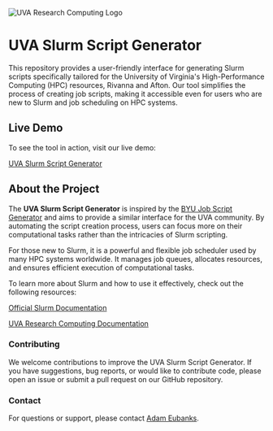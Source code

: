 ![UVA Research Computing Logo](https://learning.rc.virginia.edu/img/RC_logo.svg)
# UVA Slurm Script Generator
This repository provides a user-friendly interface for generating Slurm scripts specifically tailored for the University of Virginia's High-Performance Computing (HPC) resources, Rivanna and Afton. Our tool simplifies the process of creating job scripts, making it accessible even for users who are new to Slurm and job scheduling on HPC systems.

## Live Demo
To see the tool in action, visit our live demo:

[UVA Slurm Script Generator](https://adameubanks.github.io/UVASlurmScriptGenerator/)

## About the Project
The **UVA Slurm Script Generator** is inspired by the [BYU Job Script Generator](https://rc.byu.edu/documentation/slurm/script-generator) and aims to provide a similar interface for the UVA community. By automating the script creation process, users can focus more on their computational tasks rather than the intricacies of Slurm scripting.

For those new to Slurm, it is a powerful and flexible job scheduler used by many HPC systems worldwide. It manages job queues, allocates resources, and ensures efficient execution of computational tasks.

To learn more about Slurm and how to use it effectively, check out the following resources:

[Official Slurm Documentation](https://slurm.schedmd.com/documentation.html)

[UVA Research Computing Documentation](https://www.rc.virginia.edu/userinfo/hpc/slurm/)

### Contributing
We welcome contributions to improve the UVA Slurm Script Generator. If you have suggestions, bug reports, or would like to contribute code, please open an issue or submit a pull request on our GitHub repository.

### Contact
For questions or support, please contact [Adam Eubanks](https://github.com/adameubanks).
